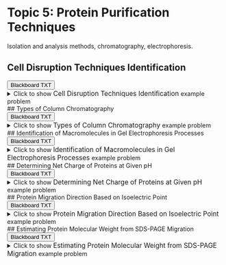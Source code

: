 # Topic 5: Protein Purification Techniques

Isolation and analysis methods, chromatography, electrophoresis.

## Cell Disruption Techniques Identification

<div id="MC-cell_disruption-button-container" class="button-container">
<button class="md-button custom-button bb_text" onclick="downloadFile('bbq-MC-cell_disruption-questions.txt')" title="Download bbq-MC-cell_disruption-questions.txt" aria-label="Click to download the Blackboard TXT file (bbq-MC-cell_disruption-questions.txt)">
    <i class="fa fa-download"></i> Blackboard TXT
</button>
</div><details>
  <summary>Click 
    <span style='font-weight: normal;'>
       to show
    </span>
    <span style='font-size: 1.1em; color: var(--md-primary-fg-color--dark)'>
      Cell Disruption Techniques Identification
    </span>
    <span style='font-weight: normal;'>
      example problem
    </span>
  </summary>
  {% include "biochemistry/topic05/selftest-MC-cell_disruption.html" %}

</details>
## Types of Column Chromatography

<div id="MC-chromatography-button-container" class="button-container">
<button class="md-button custom-button bb_text" onclick="downloadFile('bbq-MC-chromatography-questions.txt')" title="Download bbq-MC-chromatography-questions.txt" aria-label="Click to download the Blackboard TXT file (bbq-MC-chromatography-questions.txt)">
    <i class="fa fa-download"></i> Blackboard TXT
</button>
</div><details>
  <summary>Click 
    <span style='font-weight: normal;'>
       to show
    </span>
    <span style='font-size: 1.1em; color: var(--md-primary-fg-color--dark)'>
      Types of Column Chromatography
    </span>
    <span style='font-weight: normal;'>
      example problem
    </span>
  </summary>
  {% include "biochemistry/topic05/selftest-MC-chromatography.html" %}

</details>
## Identification of Macromolecules in Gel Electrophoresis Processes

<div id="MC-protein_v_dna_gels-button-container" class="button-container">
<button class="md-button custom-button bb_text" onclick="downloadFile('bbq-MC-protein_v_dna_gels-questions.txt')" title="Download bbq-MC-protein_v_dna_gels-questions.txt" aria-label="Click to download the Blackboard TXT file (bbq-MC-protein_v_dna_gels-questions.txt)">
    <i class="fa fa-download"></i> Blackboard TXT
</button>
</div><details>
  <summary>Click 
    <span style='font-weight: normal;'>
       to show
    </span>
    <span style='font-size: 1.1em; color: var(--md-primary-fg-color--dark)'>
      Identification of Macromolecules in Gel Electrophoresis Processes
    </span>
    <span style='font-weight: normal;'>
      example problem
    </span>
  </summary>
  {% include "biochemistry/topic05/selftest-MC-protein_v_dna_gels.html" %}

</details>
## Determining Net Charge of Proteins at Given pH

<div id="isoelectric_one_protein-button-container" class="button-container">
<button class="md-button custom-button bb_text" onclick="downloadFile('bbq-isoelectric_one_protein-questions.txt')" title="Download bbq-isoelectric_one_protein-questions.txt" aria-label="Click to download the Blackboard TXT file (bbq-isoelectric_one_protein-questions.txt)">
    <i class="fa fa-download"></i> Blackboard TXT
</button>
</div><details>
  <summary>Click 
    <span style='font-weight: normal;'>
       to show
    </span>
    <span style='font-size: 1.1em; color: var(--md-primary-fg-color--dark)'>
      Determining Net Charge of Proteins at Given pH
    </span>
    <span style='font-weight: normal;'>
      example problem
    </span>
  </summary>
  {% include "biochemistry/topic05/selftest-isoelectric_one_protein.html" %}

</details>
## Protein Migration Direction Based on Isoelectric Point

<div id="isoelectric_two_proteins-button-container" class="button-container">
<button class="md-button custom-button bb_text" onclick="downloadFile('bbq-isoelectric_two_proteins-questions.txt')" title="Download bbq-isoelectric_two_proteins-questions.txt" aria-label="Click to download the Blackboard TXT file (bbq-isoelectric_two_proteins-questions.txt)">
    <i class="fa fa-download"></i> Blackboard TXT
</button>
</div><details>
  <summary>Click 
    <span style='font-weight: normal;'>
       to show
    </span>
    <span style='font-size: 1.1em; color: var(--md-primary-fg-color--dark)'>
      Protein Migration Direction Based on Isoelectric Point
    </span>
    <span style='font-weight: normal;'>
      example problem
    </span>
  </summary>
  {% include "biochemistry/topic05/selftest-isoelectric_two_proteins.html" %}

</details>
## Estimating Protein Molecular Weight from SDS-PAGE Migration

<div id="protein_gel_migration-button-container" class="button-container">
<button class="md-button custom-button bb_text" onclick="downloadFile('bbq-protein_gel_migration-questions.txt')" title="Download bbq-protein_gel_migration-questions.txt" aria-label="Click to download the Blackboard TXT file (bbq-protein_gel_migration-questions.txt)">
    <i class="fa fa-download"></i> Blackboard TXT
</button>
</div><details>
  <summary>Click 
    <span style='font-weight: normal;'>
       to show
    </span>
    <span style='font-size: 1.1em; color: var(--md-primary-fg-color--dark)'>
      Estimating Protein Molecular Weight from SDS-PAGE Migration
    </span>
    <span style='font-weight: normal;'>
      example problem
    </span>
  </summary>
  {% include "biochemistry/topic05/selftest-protein_gel_migration.html" %}

</details>

